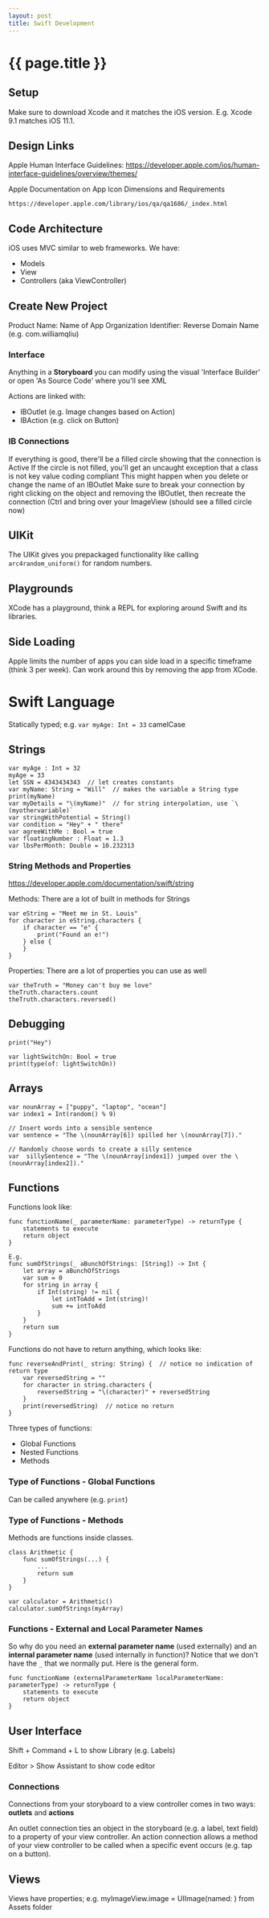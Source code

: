 ```yaml
---
layout: post
title: Swift Development
---
```



# {{ page.title }}

## Setup

Make sure to download Xcode and it matches the iOS version. E.g. Xcode 9.1 matches iOS 11.1.

## Design Links

Apple Human Interface Guidelines:
https://developer.apple.com/ios/human-interface-guidelines/overview/themes/

Apple Documentation on App Icon Dimensions and Requirements

    https://developer.apple.com/library/ios/qa/qa1686/_index.html

## Code Architecture

iOS uses MVC similar to web frameworks. We have:

* Models
* View
* Controllers (aka ViewController)

## Create New Project

Product Name: Name of App
Organization Identifier: Reverse Domain Name (e.g. com.williamqliu)

### Interface

Anything in a __Storyboard__ you can modify using the visual 'Interface Builder' or open
'As Source Code' where you'll see XML

Actions are linked with:

* IBOutlet (e.g. Image changes based on Action)
* IBAction (e.g. click on Button)

### IB Connections

If everything is good, there'll be a filled circle showing that the connection is Active
If the circle is not filled, you'll get an uncaught exception that a class is not key value coding compliant
This might happen when you delete or change the name of an IBOutlet
Make sure to break your connection by right clicking on the object and removing the IBOutlet,
then recreate the connection (Ctrl and bring over your ImageView (should see a filled circle now)

## UIKit

The UIKit gives you prepackaged functionality like calling `arc4random_uniform()` for random numbers.

## Playgrounds

XCode has a playground, think a REPL for exploring around Swift and its libraries.

## Side Loading

Apple limits the number of apps you can side load in a specific timeframe (think 3 per week).
Can work around this by removing the app from XCode.

# Swift Language

Statically typed; e.g. `var myAge: Int = 33`
camelCase

## Strings

	var myAge : Int = 32
	myAge = 33
    let SSN = 4343434343  // let creates constants
	var myName: String = "Will"  // makes the variable a String type
    print(myName)
	var myDetails = "\(myName)"  // for string interpolation, use `\(myothervariable)`
    var stringWithPotential = String()
    var condition = "Hey" + " there"
	var agreeWithMe : Bool = true
	var floatingNumber : Float = 1.3
	var lbsPerMonth: Double = 10.232313

### String Methods and Properties

https://developer.apple.com/documentation/swift/string

Methods: There are a lot of built in methods for Strings

    var eString = "Meet me in St. Louis"
    for character in eString.characters {
        if character == "e" {
            print("Found an e!")
        } else {
        }
    }

Properties: There are a lot of properties you can use as well

    var theTruth = "Money can't buy me love"
    theTruth.characters.count
    theTruth.characters.reversed()

## Debugging

    print("Hey")

    var lightSwitchOn: Bool = true
    print(type(of: lightSwitchOn))

## Arrays

    var nounArray = ["puppy", "laptop", "ocean"]
    var index1 = Int(random() % 9)

    // Insert words into a sensible sentence
    var sentence = "The \(nounArray[6]) spilled her \(nounArray[7])."

    // Randomly choose words to create a silly sentence
    var  sillySentence = "The \(nounArray[index1]) jumped over the \(nounArray[index2])."

## Functions

Functions look like:

    func functionName(_ parameterName: parameterType) -> returnType {
        statements to execute
        return object
    }

    E.g.
    func sumOfStrings(_ aBunchOfStrings: [String]) -> Int {
        let array = aBunchOfStrings
        var sum = 0
        for string in array {
            if Int(string) != nil {
                let intToAdd = Int(string)!
                sum += intToAdd
            }
        }
        return sum
    }

Functions do not have to return anything, which looks like:

    func reverseAndPrint(_ string: String) {  // notice no indication of return type
        var reversedString = ""
        for character in string.characters {
            reversedString = "\(character)" + reversedString
        }
        print(reversedString)  // notice no return
    }

Three types of functions:

* Global Functions
* Nested Functions
* Methods

### Type of Functions - Global Functions

Can be called anywhere (e.g. `print`)

### Type of Functions - Methods

Methods are functions inside classes.

    class Arithmetic {
        func sumOfStrings(...) {
            ...
            return sum
        }
    }

    var calculator = Arithmetic()
    calculator.sumOfStrings(myArray)

### Functions - External and Local Parameter Names

So why do you need an __external parameter name__ (used externally) and an __internal parameter name__
(used internally in function)? Notice that we don't have the `_` that we normally put. Here is the general form.

    func functionName (externalParameterName localParameterName: parameterType) -> returnType {
        statements to execute
        return object
    }

## User Interface

Shift + Command + L to show Library (e.g. Labels)

Editor > Show Assistant to show code editor

### Connections

Connections from your storyboard to a view controller comes in two ways: __outlets__ and __actions__

An outlet connection ties an object in the storyboard (e.g. a label, text field) to a property of your view controller.
An action connection allows a method of your view controller to be called when a specific event occurs (e.g. tap on a button).




## Views

Views have properties; e.g. myImageView.image = UIImage(named: <assetName>) from Assets folder

